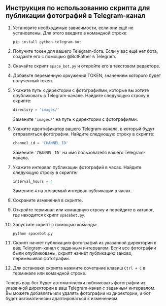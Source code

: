 ## Инструкция по использованию скрипта для публикации фотографий в Telegram-канал

1. Установите необходимые зависимости, если они ещё не установлены. Для этого введите в командной строке:
   ```
   pip install python-telegram-bot
   ```

2. Получите токен для вашего Telegram-бота. Если у вас ещё нет бота, создайте его с помощью @BotFather в Telegram.

3. Скачайте скрипт `space_bot.py` и откройте его в текстовом редакторе.

4. Добавьте переменную оркужения TOKEN, значением которого будет полученный токен.

5. Укажите путь к директории с фотографиями, которые вы хотите опубликовать в Telegram-канале. Найдите следующую строку в скрипте:
   ```python
   directory = 'images/'
   ```
   Замените `'images/'` на путь к директории с фотографиями.

6. Укажите идентификатор вашего Telegram-канала, в который будут отправляться фотографии. Найдите следующую строку в скрипте:
   ```python
   channel_id = 'CHANNEL_ID'
   ```
   Замените `'CHANNEL_ID'` на имя пользователя вашего Telegram-канала.

7. Укажите интервал публикации фотографий в часах. Найдите следующую строку в скрипте:
   ```python
   interval_hours = 4
   ```
   Замените `4` на желаемый интервал публикации в часах.

8. Сохраните изменения в скрипте.

9. Откройте терминал или командную строку и перейдите в каталог, где находится скрипт `spacebot.py`.

10. Запустите скрипт с помощью команды:
    ```
    python spacebot.py
    ```

11. Скрипт начнет публикацию фотографий из указанной директории в ваш Telegram-канал с заданным интервалом. Если все фотографии были опубликованы, скрипт начнет публикацию заново, перемешивая фотографии.

12. Для остановки скрипта нажмите сочетание клавиш `Ctrl + C` в терминале или командной строке.

Теперь ваш бот будет автоматически публиковать фотографии из указанной директории в ваш Telegram-канал с заданным интервалом. Вы можете добавлять или удалять фотографии из директории, и бот будет автоматически адаптироваться к изменениям.